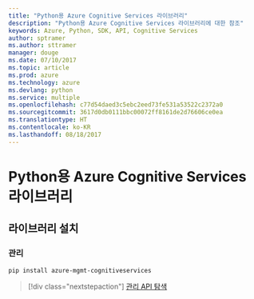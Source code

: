 ```yaml
---
title: "Python용 Azure Cognitive Services 라이브러리"
description: "Python용 Azure Cognitive Services 라이브러리에 대한 참조"
keywords: Azure, Python, SDK, API, Cognitive Services
author: sptramer
ms.author: sttramer
manager: douge
ms.date: 07/10/2017
ms.topic: article
ms.prod: azure
ms.technology: azure
ms.devlang: python
ms.service: multiple
ms.openlocfilehash: c77d54daed3c5ebc2eed73fe531a53522c2372a0
ms.sourcegitcommit: 3617d0db0111bbc00072ff8161de2d76606ce0ea
ms.translationtype: HT
ms.contentlocale: ko-KR
ms.lasthandoff: 08/18/2017
---
```

# <a name="azure-cognitive-services-libraries-for-python"></a>Python용 Azure Cognitive Services 라이브러리

## <a name="install-the-libraries"></a>라이브러리 설치


### <a name="management"></a>관리

```bash
pip install azure-mgmt-cognitiveservices
```
> [!div class="nextstepaction"]
> [관리 API 탐색](/python/api/overview/azure/cognitiveservices/managementlibrary)